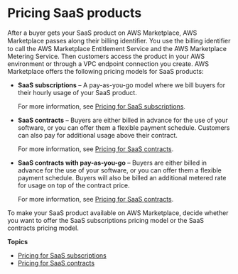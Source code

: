 # Pricing SaaS products<a name="saas-pricing-models"></a>

After a buyer gets your SaaS product on AWS Marketplace, AWS Marketplace passes along their billing identiﬁer\. You use the billing identifier to call the AWS Marketplace Entitlement Service and the AWS Marketplace Metering Service\. Then customers access the product in your AWS environment or through a VPC endpoint connection you create\. AWS Marketplace offers the following pricing models for SaaS products:
+ **SaaS subscriptions** – A pay\-as\-you\-go model where we bill buyers for their hourly usage of your SaaS product\.

  For more information, see [Pricing for SaaS subscriptions](saas-subscriptions.md)\.
+ **SaaS contracts** – Buyers are either billed in advance for the use of your software, or you can offer them a flexible payment schedule\. Customers can also pay for additional usage above their contract\.

  For more information, see [Pricing for SaaS contracts](saas-contracts.md)\.
+ **SaaS contracts with pay\-as\-you\-go** – Buyers are either billed in advance for the use of your software, or you can offer them a flexible payment schedule\. Buyers will also be billed an additional metered rate for usage on top of the contract price\.

  For more information, see [Pricing for SaaS contracts](saas-contracts.md)\.

To make your SaaS product available on AWS Marketplace, decide whether you want to offer the SaaS subscriptions pricing model or the SaaS contracts pricing model\.

**Topics**
+ [Pricing for SaaS subscriptions](saas-subscriptions.md)
+ [Pricing for SaaS contracts](saas-contracts.md)